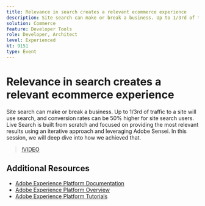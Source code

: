 ```yaml
---
title: Relevance in search creates a relevant ecommerce experience
description: Site search can make or break a business. Up to 1/3rd of traffic to a site will use search, and conversion rates can be 50% higher for site search users. Live Search is built from scratch and focused on providing the most relevant results using an iterative approach and leveraging Adobe Sensei. In this session, we will deep dive into how we achieved that.
solution: Commerce
feature: Developer Tools
role: Developer, Architect
level: Experienced
kt: 9151
type: Event
---
```

# Relevance in search creates a relevant ecommerce experience

Site search can make or break a business. Up to 1/3rd of traffic to a site will use search, and conversion rates can be 50% higher for site search users. Live Search is built from scratch and focused on providing the most relevant results using an iterative approach and leveraging Adobe Sensei. In this session, we will deep dive into how we achieved that.

>[!VIDEO](https://video.tv.adobe.com/v/337579/?quality=12&learn=on&hidetitle=true)

## Additional Resources

- [Adobe Experience Platform Documentation](https://experienceleague.adobe.com/docs/experience-platform.html)
- [Adobe Experience Platform Overview](https://experienceleague.adobe.com/docs/experience-platform/landing/home.html)
- [Adobe Experience Platform Tutorials](https://experienceleague.adobe.com/docs/platform-learn/tutorials/overview.html?lang=en)
